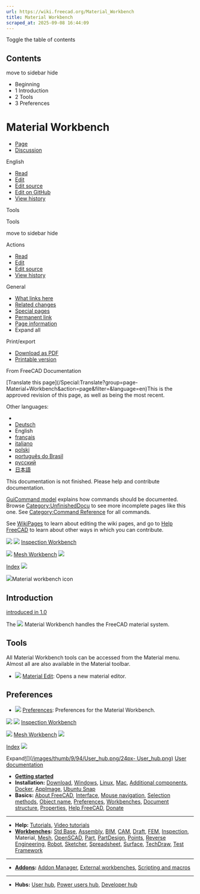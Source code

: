 ```yaml
---
url: https://wiki.freecad.org/Material_Workbench
title: Material Workbench
scraped_at: 2025-09-08 16:44:09
---
```


Toggle the table of contents

## Contents

move to sidebar hide

  * Beginning
  * 1 Introduction
  * 2 Tools
  * 3 Preferences

# Material Workbench

  * [Page](/Material_Workbench "View the content page \[ctrl-option-c\]")
  * [Discussion](/index.php?title=Talk:Material_Workbench&action=edit&redlink=1 "Discussion about the content page \(page does not exist\) \[ctrl-option-t\]")

English

  * [Read](/Material_Workbench)
  * [Edit](/index.php?title=Material_Workbench&veaction=edit "Edit this page \[ctrl-option-v\]")
  * [Edit source](/index.php?title=Material_Workbench&action=edit "Edit the source code of this page \[ctrl-option-e\]")
  * [Edit on GitHub](https://github.com/Reqrefusion/FreeCAD-Documentation-Project/blob/main/wiki/Material_Workbench.wikitext "Edit this page on GitHub")
  * [View history](/index.php?title=Material_Workbench&action=history "Past revisions of this page \[ctrl-option-h\]")

Tools

Tools

move to sidebar hide

Actions

  * [Read](/Material_Workbench)
  * [Edit](/index.php?title=Material_Workbench&veaction=edit "Edit this page \[ctrl-option-v\]")
  * [Edit source](/index.php?title=Material_Workbench&action=edit "Edit the source code of this page \[ctrl-option-e\]")
  * [View history](/index.php?title=Material_Workbench&action=history)

General

  * [What links here](/Special:WhatLinksHere/Material_Workbench "A list of all wiki pages that link here \[ctrl-option-j\]")
  * [Related changes](/Special:RecentChangesLinked/Material_Workbench "Recent changes in pages linked from this page \[ctrl-option-k\]")
  * [Special pages](/Special:SpecialPages "A list of all special pages \[ctrl-option-q\]")
  * [Permanent link](https://wiki.freecad.org/index.php?title=Material_Workbench&oldid=1597843 "Permanent link to this revision of this page")
  * [Page information](/index.php?title=Material_Workbench&action=info "More information about this page")
  * Expand all

Print/export

  * [Download as PDF](/index.php?title=Special:DownloadAsPdf&page=Material_Workbench&action=show-download-screen)
  * [Printable version](javascript:print\(\); "Printable version of this page \[ctrl-option-p\]")

From FreeCAD Documentation

[Translate this page](/Special:Translate?group=page-
Material+Workbench&action=page&filter=&language=en)This is the approved
revision of this page, as well as being the most recent.

Other languages:

  * [](/index.php?title=Special:Translate&group=page-Material+Workbench&language=&task=view "Start translation for this language")
  * [Deutsch](/Material_Workbench/de "Arbeitsbereich Material \(100% translated\)")
  * English
  * [français](/Material_Workbench/fr "Atelier Material \(100% translated\)")
  * [italiano](/Material_Workbench/it "Ambiente Material \(100% translated\)")
  * [polski](/Material_Workbench/pl "Środowisko pracy Materiał \(100% translated\)")
  * [português do Brasil](/Material_Workbench/pt-br "Bancada de trabalho Material \(25% translated\)")
  * [русский](/Material_Workbench/ru "Верстак Material \(Материал\) \(8% translated\)")
  * [日本語](/Material_Workbench/ja "マテリアル・ワークベンチ \(67% translated\)")

This documentation is not finished. Please help and contribute documentation.

[GuiCommand model](/GuiCommand_model "GuiCommand model") explains how commands
should be documented. Browse
[Category:UnfinishedDocu](/Category:UnfinishedDocu "Category:UnfinishedDocu")
to see more incomplete pages like this one. See [Category:Command
Reference](/Category:Command_Reference "Category:Command Reference") for all
commands.

See [WikiPages](/WikiPages "WikiPages") to learn about editing the wiki pages,
and go to [Help FreeCAD](/Help_FreeCAD "Help FreeCAD") to learn about other
ways in which you can contribute.

![](/images/6/6f/Arrow-left.svg) ![](/images/f/f8/Workbench_Inspection.svg)
[Inspection Workbench](/Inspection_Workbench "Inspection Workbench")

![](/images/8/84/Workbench_Mesh.svg) [Mesh Workbench](/Mesh_Workbench "Mesh
Workbench") ![](/images/a/af/Arrow-right.svg)

[Index](/Online_Help_Toc "Online Help Toc")
![](/images/7/76/Online_Help_Toc.svg)

[![](/images/e/e2/Workbench_Material.svg)](/index.php?title=File:Workbench_Material.svg&filetimestamp=20240623140009&)Material
workbench icon

## Introduction

[introduced in 1.0](/Release_notes_1.0 "Release notes 1.0")

The
[![](/images/e/e2/Workbench_Material.svg)](/index.php?title=File:Workbench_Material.svg&filetimestamp=20240623140009&)
Material Workbench handles the FreeCAD material system.

## Tools

All Material Workbench tools can be accessed from the Material menu. Almost
all are also available in the Material toolbar.

  * [![](/images/a/ad/Material_Edit.svg)](/index.php?title=File:Material_Edit.svg&filetimestamp=20250204112443&) [Material Edit](/Material_Edit "Material Edit"): Opens a new material editor.

## Preferences

  * [![](/images/b/b3/Preferences-material.svg)](/index.php?title=File:Preferences-material.svg&filetimestamp=20240623134303&) [Preferences](/Material_Preferences "Material Preferences"): Preferences for the Material Workbench.

![](/images/6/6f/Arrow-left.svg) ![](/images/f/f8/Workbench_Inspection.svg)
[Inspection Workbench](/Inspection_Workbench "Inspection Workbench")

![](/images/8/84/Workbench_Mesh.svg) [Mesh Workbench](/Mesh_Workbench "Mesh
Workbench") ![](/images/a/af/Arrow-right.svg)

[Index](/Online_Help_Toc "Online Help Toc")
![](/images/7/76/Online_Help_Toc.svg)

Expand[![](/images/thumb/9/94/User_hub.png/24px-
User_hub.png)](/index.php?title=File:User_hub.png&filetimestamp=20190221145008&)
[User documentation](/User_hub "User hub")

  * **[Getting started](/Getting_started "Getting started")**
  * **Installation:** [Download](/Download "Download"), [Windows](/Installing_on_Windows "Installing on Windows"), [Linux](/Installing_on_Linux "Installing on Linux"), [Mac](/Installing_on_Mac "Installing on Mac"), [Additional components](/Installing_additional_components "Installing additional components"), [Docker](/Compile_on_Docker "Compile on Docker"), [AppImage](/AppImage "AppImage"), [Ubuntu Snap](/Ubuntu_Snap "Ubuntu Snap")
  * **Basics:** [About FreeCAD](/About_FreeCAD "About FreeCAD"), [Interface](/Interface "Interface"), [Mouse navigation](/Mouse_navigation "Mouse navigation"), [Selection methods](/Selection_methods "Selection methods"), [Object name](/Object_name "Object name"), [Preferences](/Preferences_Editor "Preferences Editor"), [Workbenches](/Workbenches "Workbenches"), [Document structure](/Document_structure "Document structure"), [Properties](/Property "Property"), [Help FreeCAD](/Help_FreeCAD "Help FreeCAD"), [Donate](/Donate "Donate")

* * *

  * **Help:** [Tutorials](/Tutorials "Tutorials"), [Video tutorials](/Video_tutorials "Video tutorials")
  * **[Workbenches](/Workbenches "Workbenches"):** [Std Base](/Std_Base "Std Base"), [Assembly](/Assembly_Workbench "Assembly Workbench"), [BIM](/BIM_Workbench "BIM Workbench"), [CAM](/CAM_Workbench "CAM Workbench"), [Draft](/Draft_Workbench "Draft Workbench"), [FEM](/FEM_Workbench "FEM Workbench"), [Inspection](/Inspection_Workbench "Inspection Workbench"), Material, [Mesh](/Mesh_Workbench "Mesh Workbench"), [OpenSCAD](/OpenSCAD_Workbench "OpenSCAD Workbench"), [Part](/Part_Workbench "Part Workbench"), [PartDesign](/PartDesign_Workbench "PartDesign Workbench"), [Points](/Points_Workbench "Points Workbench"), [Reverse Engineering](/Reverse_Engineering_Workbench "Reverse Engineering Workbench"), [Robot](/Robot_Workbench "Robot Workbench"), [Sketcher](/Sketcher_Workbench "Sketcher Workbench"), [Spreadsheet](/Spreadsheet_Workbench "Spreadsheet Workbench"), [Surface](/Surface_Workbench "Surface Workbench"), [TechDraw](/TechDraw_Workbench "TechDraw Workbench"), [Test Framework](/Testing "Testing")

* * *

  * **[Addons](/Addon "Addon"):** [Addon Manager](/Std_AddonMgr "Std AddonMgr"), [External workbenches](/External_workbenches "External workbenches"), [Scripting and macros](/Scripting_and_macros "Scripting and macros")

* * *

  * **Hubs:** [User hub](/User_hub "User hub"), [Power users hub](/Power_users_hub "Power users hub"), [Developer hub](/Developer_hub "Developer hub")

